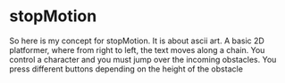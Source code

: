 # stopMotion

So here is my concept for stopMotion. It is about ascii art. A basic 2D platformer, where from right to left, the text moves along a chain. You control a character and you must jump over the incoming obstacles. You press different buttons depending on the height of the obstacle 

